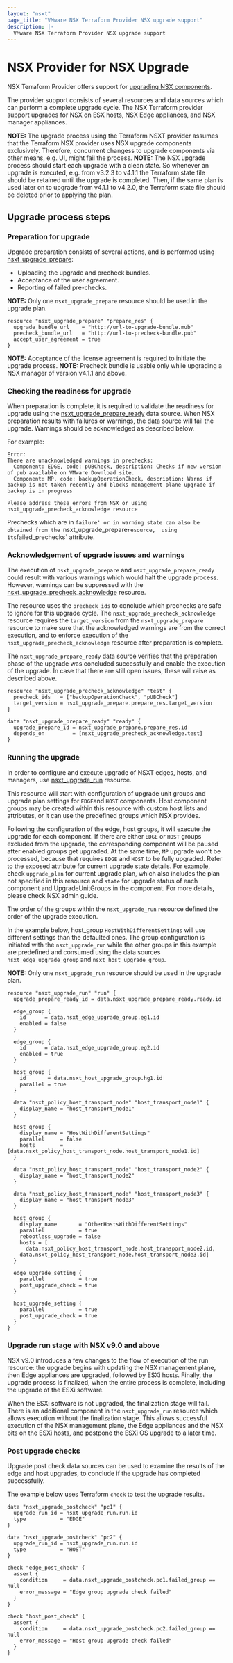 ```yaml
---
layout: "nsxt"
page_title: "VMware NSX Terraform Provider NSX upgrade support"
description: |-
  VMware NSX Terraform Provider NSX upgrade support
---
```


# NSX Provider for NSX Upgrade

NSX Terraform Provider offers support for [upgrading NSX components](https://docs.vmware.com/en/VMware-NSX/4.1/upgrade/GUID-E04242D7-EF09-4601-8906-3FA77FBB06BD.html).

The provider support consists of several resources and data sources which can perform a complete upgrade cycle.
The NSX Terraform provider support upgrades for NSX on ESX hosts, NSX Edge appliances, and NSX manager appliances.

**NOTE:** The upgrade process using the Terraform NSXT provider assumes that the Terraform NSX provider uses NSX upgrade 
components exclusively. Therefore, concurrent changess to upgrade components via other means, e.g. UI, might fail the process.
**NOTE:** The NSX upgrade process should start each upgrade with a clean state. So whenever an upgrade is executed, e.g. 
from v3.2.3 to v4.1.1 the Terraform state file should be retained until the upgrade is completed. Then, if the same plan 
is used later on to upgrade from v4.1.1 to v4.2.0, the Terraform state file should be deleted prior to applying the plan.

## Upgrade process steps

### Preparation for upgrade

Upgrade preparation consists of several actions, and is performed using [nsxt_upgrade_prepare](../resources/upgrade_prepare.html.markdown):
* Uploading the upgrade and precheck bundles.
* Acceptance of the user agreement.
* Reporting of failed pre-checks.

**NOTE:** Only one `nsxt_upgrade_prepare` resource should be used in the upgrade plan.

```hcl
resource "nsxt_upgrade_prepare" "prepare_res" {
  upgrade_bundle_url    = "http://url-to-upgrade-bundle.mub"
  precheck_bundle_url   = "http://url-to-precheck-bundle.pub"
  accept_user_agreement = true
}
```

**NOTE:** Acceptance of the license agreement is required to initiate the upgrade process.
**NOTE:** Precheck bundle is usable only while upgrading a NSX manager of version v4.1.1 and above.

### Checking the readiness for upgrade

When preparation is complete, it is required to validate the readiness for upgrade using the 
[nsxt_upgrade_prepare_ready](../data-sources/upgrade_prepare_ready.html.markdown) data source.
When NSX preparation results with failures or warnings, the data source will fail the upgrade.
Warnings should be acknowledged as described below.

For example:
```
Error: 
There are unacknowledged warnings in prechecks:
  Component: EDGE, code: pUBCheck, description: Checks if new version of pub available on VMware Download site.
  Component: MP, code: backupOperationCheck, description: Warns if backup is not taken recently and blocks management plane upgrade if backup is in progress

Please address these errors from NSX or using nsxt_upgrade_precheck_acknowledge resource
```

Prechecks which are in `failure' or in warning state can also be obtained from the `nsxt_upgrade_prepare` resource, 
using its `failed_prechecks` attribute.

### Acknowledgement of upgrade issues and warnings

The execution of `nsxt_upgrade_prepare` and `nsxt_upgrade_prepare_ready` could result with various warnings which would 
halt the upgrade process. However, warnings can be suppressed with the [nsxt_upgrade_precheck_acknowledge](../resources/upgrade_precheck_acknowledge.html.markdown) resource.

The resource uses the `precheck_ids` to conclude which prechecks are safe to ignore for this upgrade cycle.
The `nsxt_upgrade_precheck_acknowledge` resource requires the `target_version` from the `nsxt_upgrade_prepare` resource 
to make sure that the acknowledged warnings are from the correct execution, and to enforce execution of the 
`nsxt_upgrade_precheck_acknowledge` resource after preparation is complete.

The `nsxt_upgrade_prepare_ready` data source verifies that the preparation phase of the upgrade was concluded successfully 
and enable the execution of the upgrade. In case that there are still open issues, these will raise as described above.

```hcl
resource "nsxt_upgrade_precheck_acknowledge" "test" {
  precheck_ids   = ["backupOperationCheck", "pUBCheck"]
  target_version = nsxt_upgrade_prepare.prepare_res.target_version
}

data "nsxt_upgrade_prepare_ready" "ready" {
  upgrade_prepare_id = nsxt_upgrade_prepare.prepare_res.id
  depends_on         = [nsxt_upgrade_precheck_acknowledge.test]
}
```

### Running the upgrade

In order to configure and execute upgrade of NSXT edges, hosts, and managers, use [nsxt_upgrade_run](../resources/upgrade_run.html.markdown) resource. 

This resource will start with configuration of upgrade unit groups and upgrade plan settings for `EDGE`and `HOST` 
components. Host component groups may be created within this resource with custom host lists and attributes, or it can 
use the predefined groups which NSX provides.

Following the configuration of the edge, host groups, it will execute the upgrade for each component. If there are 
either `EDGE` or `HOST` groups excluded from the upgrade, the corresponding component will be paused after enabled 
groups get upgraded. At the same time, `MP` upgrade won't be processed, because that requires `EDGE` and `HOST` to be 
fully upgraded. Refer to the exposed attribute for current upgrade state details. For example, check `upgrade_plan`
for current upgrade plan, which also includes the plan not specified in this resource and `state` for upgrade status of 
each component and UpgradeUnitGroups in the component. For more details, please check NSX admin guide.

The order of the groups within the `nsxt_upgrade_run` resource defined the order of the upgrade execution.

In the example below, host_group `HostWithDifferentSettings` will use different settings than the defaulted ones. The 
group configuration is initiated with the `nsxt_upgrade_run` while the other groups in this example are predefined and 
consumed using the data sources `nsxt_edge_upgrade_group` and `nsxt_host_upgrade_group`.

**NOTE:** Only one `nsxt_upgrade_run` resource should be used in the upgrade plan.

```hcl
resource "nsxt_upgrade_run" "run" {
  upgrade_prepare_ready_id = data.nsxt_upgrade_prepare_ready.ready.id

  edge_group {
    id      = data.nsxt_edge_upgrade_group.eg1.id
    enabled = false
  }

  edge_group {
    id      = data.nsxt_edge_upgrade_group.eg2.id
    enabled = true
  }

  host_group {
    id       = data.nsxt_host_upgrade_group.hg1.id
    parallel = true
  }

  data "nsxt_policy_host_transport_node" "host_transport_node1" {
    display_name = "host_transport_node1"
  }

  host_group {
    display_name = "HostWithDifferentSettings"
    parallel     = false
    hosts        = [data.nsxt_policy_host_transport_node.host_transport_node1.id]
  }

  data "nsxt_policy_host_transport_node" "host_transport_node2" {
    display_name = "host_transport_node2"
  }

  data "nsxt_policy_host_transport_node" "host_transport_node3" {
    display_name = "host_transport_node3"
  }

  host_group {
    display_name       = "OtherHostsWithDifferentSettings"
    parallel           = true
    rebootless_upgrade = false
    hosts = [
      data.nsxt_policy_host_transport_node.host_transport_node2.id,
    data.nsxt_policy_host_transport_node.host_transport_node3.id]
  }

  edge_upgrade_setting {
    parallel           = true
    post_upgrade_check = true
  }

  host_upgrade_setting {
    parallel           = true
    post_upgrade_check = true
  }
}
```

### Upgrade run stage with NSX v9.0 and above

NSX v9.0 introduces a few changes to the flow of execution of the run resource: the upgrade begins with updating the NSX 
management plane, then Edge appliances are upgraded, followed by ESXi hosts. Finally, the upgrade process is finalized, 
when the entire process is complete, including the upgrade of the ESXi software.

When the ESXi software is not upgraded, the finalization stage will fail. There is an additional component in the 
`nsxt_upgrade_run` resource which allows execution without the finalization stage. This allows successful execution of 
the NSX management plane, the Edge appliances and the NSX bits on the ESXi hosts, and postpone the ESXi OS upgrade to 
a later time.

### Post upgrade checks

Upgrade post check data sources can be used to examine the results of the edge and host upgrades, to conclude if the 
upgrade has completed successfully.

The example below uses Terraform `check` to test the upgrade results.

```hcl
data "nsxt_upgrade_postcheck" "pc1" {
  upgrade_run_id = nsxt_upgrade_run.run.id
  type           = "EDGE"
}

data "nsxt_upgrade_postcheck" "pc2" {
  upgrade_run_id = nsxt_upgrade_run.run.id
  type           = "HOST"
}

check "edge_post_check" {
  assert {
    condition     = data.nsxt_upgrade_postcheck.pc1.failed_group == null
    error_message = "Edge group upgrade check failed"
  }
}

check "host_post_check" {
  assert {
    condition     = data.nsxt_upgrade_postcheck.pc2.failed_group == null
    error_message = "Host group upgrade check failed"
  }
}
```
